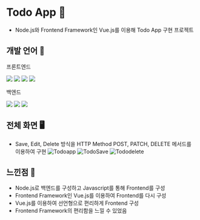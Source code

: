 # Todo App 📆
- Node.js와 Frontend Framework인 Vue.js를 이용해 Todo App 구현 프로젝트

## 개발 언어 🔎

프론트엔드  

  <img src="https://img.shields.io/badge/HTML5-E34F26?style=for-the-badge&logo=HTML5&logoColor=white"> <img src="https://img.shields.io/badge/CSS3-1572B6?style=for-the-badge&logo=CSS3&logoColor=white">
  <img src="https://img.shields.io/badge/JavaScript-F7DF1E?style=for-the-badge&logo=JavaScript&logoColor=white"> <img src="https://img.shields.io/badge/Vue.js-4FC08D?style=for-the-badge&logo=Vue.js&logoColor=white">

백엔드  

 <img src="https://img.shields.io/badge/Node.js-339933?style=for-the-badge&logo=Node.js&logoColor=white"> <img src="https://img.shields.io/badge/Express-000000?style=for-the-badge&logo=Express&logoColor=white">
<img src="https://img.shields.io/badge/MongoDB-47A248?style=for-the-badge&logo=MongoDB&logoColor=white">  

## 전체 화면 🖥️
* Save, Edit, Delete 방식을 HTTP Method POST, PATCH, DELETE 메서드를 이용하여 구현
![Todoapp](https://github.com/hjYoon66/Web_Bootcamp/assets/101798354/00ebb933-1462-4ac6-b7a8-f530d7ed19fa)
![TodoSave](https://github.com/hjYoon66/Web_Bootcamp/assets/101798354/0478d8c4-32ab-4c5e-9fbc-6371d7823955)
![Tododelete](https://github.com/hjYoon66/Web_Bootcamp/assets/101798354/8c527e1c-08ee-4938-950b-480c15eb193b)

## 느낀점 🎤
* Node.js로 백엔드를 구성하고 Javascript를 통해 Frontend를 구성
* Frontend Framework인 Vue.js를 이용하여 Frontend를 다시 구성
* Vue.js를 이용하여 선언형으로 편리하게 Frontend 구성
* Frontend Framework의 편리함을 느낄 수 있었음
